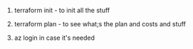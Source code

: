 1. terraform init - to init all the stuff

2. terraform plan - to see what;s the plan and costs and stuff

3. az login in case it's needed 

 